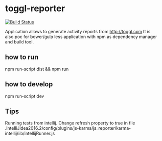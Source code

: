# toggl-reporter

[![Build Status](https://travis-ci.org/pchudzik/toggl-reporter.svg?branch=master)](https://travis-ci.org/pchudzik/toggl-reporter)

Application allows to generate activity reports from http://toggl.com
It is also poc for bower/gulp less application with npm as dependency manager and build tool.

## how to run
npm run-script dist && npm run

## how to develop
npm run-script dev

## Tips
Running tests from intellij.
Change refresh property to true in file .IntelliJIdea2016.2/config/plugins/js-karma/js_reporter/karma-intellij/lib/intellijRunner.js

